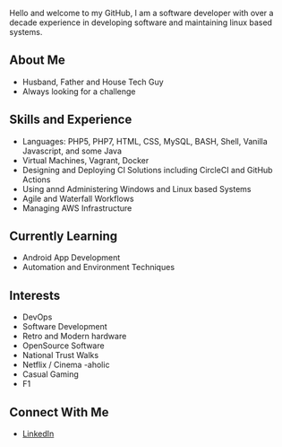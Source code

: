 Hello and welcome to my GitHub, I am a software developer with over a decade experience in developing software and maintaining linux based systems.

## About Me
- Husband, Father and House Tech Guy
- Always looking for a challenge

## Skills and Experience
- Languages: PHP5, PHP7, HTML, CSS, MySQL, BASH, Shell, Vanilla Javascript, and some Java
- Virtual Machines, Vagrant, Docker
- Designing and Deploying CI Solutions including CircleCI and GitHub Actions
- Using annd Administering Windows and Linux based Systems
- Agile and Waterfall Workflows
- Managing AWS Infrastructure

## Currently Learning
- Android App Development
- Automation and Environment Techniques

## Interests
- DevOps
- Software Development
- Retro and Modern hardware
- OpenSource Software
- National Trust Walks
- Netflix / Cinema -aholic
- Casual Gaming
- F1

## Connect With Me
- [LinkedIn](https://www.linkedin.com/in/christopher-shaw-8b889198/)
